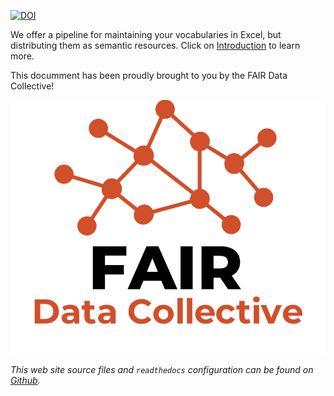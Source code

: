 [![DOI](https://zenodo.org/badge/310693131.svg)](https://zenodo.org/badge/latestdoi/310693131)

We offer a pipeline for maintaining your vocabularies in Excel, but distributing them as semantic resources.
Click on [Introduction](Introduction) to learn more.

This documment has been proudly brought to you by the FAIR Data Collective!

![](./assets/img/FDC_logo.png)


*This web site source files and `readthedocs` configuration can be found on [Github](https://github.com/fair-data-collective/excel2rdf-site).*
